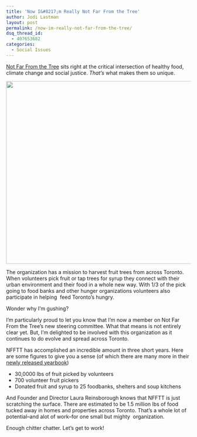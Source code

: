 ```yaml
---
title: 'Now I&#8217;m Really Not Far From the Tree'
author: Jodi Lastman
layout: post
permalink: /now-im-really-not-far-from-the-tree/
dsq_thread_id:
  - 407653682
categories:
  - Social Issues
---
```

[Not Far From the Tree][1] sits right at the critical intersection of healthy food, climate change and social justice. *That&#8217;s* what makes them so unique.

<a href="http://hypenotic.com/meaning-fulmarketing/6689/now-im-really-not-far-from-the-tree/attachment/screen-shot-2011-09-07-at-4-28-36-pm" rel="attachment wp-att-6690"><img class="aligncenter size-full wp-image-6690" title="Screen shot 2011-09-07 at 4.28.36 PM" src="http://hypenotic.com/wordpress/wp-content/uploads/2011/09/Screen-shot-2011-09-07-at-4.28.36-PM.png" alt="" width="570" height="497" /></a>

The organization has a mission to harvest fruit trees from across Toronto. When volunteers pick fruit or tap trees for syrup they connect with their urban environment and their food in a whole new way. With 1/3 of the pick going to food banks and other hunger organizations volunteers also participate in helping  feed Toronto&#8217;s hungry.

Wonder why I&#8217;m gushing?

I&#8217;m particularly proud to let you know that I&#8217;m now a member on Not Far From the Tree&#8217;s new steering committee. What that means is not entirely clear yet. But, I&#8217;m delighted to be involved with this organization as it continues to do evolve and spread across Toronto.

NFFTT has accomplished an incredible amount in three short years. Here are some figures to give you a sense (of which there are many more in their [newly released yearbook][2])

*   30,0000 lbs of fruit picked by volunteers
*   700 volunteer fruit pickers
*   Donated fruit and syrup to 25 foodbanks, shelters and soup kitchens

And Founder and Director Laura Reinsborough knows that NFFTT is just scratching the surface. There are estimated to be 1.5 million lbs of food tucked away in homes and properties across Toronto. That&#8217;s a whole lot of potential&#8211;and alot of work&#8211;for one small but mighty  organization.

Enough chitter chatter. Let&#8217;s get to work!

<div class="zemanta-pixie" style="margin-top: 10px; height: 15px;">
  <img class="zemanta-pixie-img" style="border: none; float: right;" src="http://img.zemanta.com/pixy.gif?x-id=211d2a32-9980-4994-a9a7-883ced903e9a" alt="" />
</div>

 [1]: http://www.notfarfromthetree.org/
 [2]: http://issuu.com/notfarfromthetree/docs/not_far_from_the_tree__yearbook__08-_10_